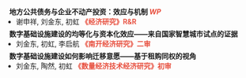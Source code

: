 <!-- <h1 id="WP"></h1>

<h3 style="margin: 60px 0px 10px;">Working Papers</h3> -->


<h4 style="margin:0 10px 0;">地方公共债务与企业不动产投资：效应与机制 <strong> <i style="color:#e74d3c">WP</i></strong></h4>
<ul style="margin:0 0 5px;">
  <li>谢申祥, 刘金东, 初虹 <strong style="color:#e74d3c; font-weight:600">《经济研究》R&R</strong></li>
</ul>


<h4 style="margin:0 10px 0;">数字基础设施建设的均等化与资本化效应——来自国家智慧城市试点的证据</h4>
<ul style="margin:0 0 5px;">
  <li>刘金东, 初虹, 李启航 <strong style="color:#e74d3c; font-weight:600">《南开经济研究》二审</strong></li>
</ul>


<h4 style="margin:0 10px 0;">数字基础设施建设如何影响迁移意愿——基于租购同权的视角</h4>
<ul style="margin:0 0 5px;">
  <li>刘金东, 陶然, 初虹 <strong style="color:#e74d3c; font-weight:600">《数量经济技术经济研究》初审</strong></li>
</ul>

<!-- <h4 style="margin:0 10px 0;">Organization Committee</h4>

<ul style="margin:0 0 5px;">
  <li>..<a href="https://bmvc2023.org/people/organisers/"><autocolor>..</autocolor></a> <a href="h12"><autocolor>2022</autocolor></a>-<a href="12"><autocolor>2023</autocolor></a></li>
  <li>s<a href="https://www.acmmmasia.org/2020/committee.html"><autocolor>sd</autocolor></a></li>
</ul> -->

